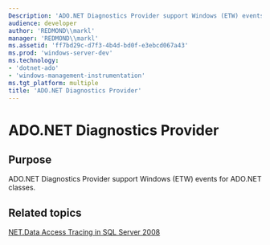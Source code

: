 ```yaml
---
Description: 'ADO.NET Diagnostics Provider support Windows (ETW) events for ADO.NET classes.'
audience: developer
author: 'REDMOND\\markl'
manager: 'REDMOND\\markl'
ms.assetid: 'ff7bd29c-d7f3-4b4d-bd0f-e3ebcd067a43'
ms.prod: 'windows-server-dev'
ms.technology:
- 'dotnet-ado'
- 'windows-management-instrumentation'
ms.tgt_platform: multiple
title: 'ADO.NET Diagnostics Provider'
---
```


# ADO.NET Diagnostics Provider

## Purpose

ADO.NET Diagnostics Provider support Windows (ETW) events for ADO.NET classes.

## Related topics

<dl> <dt>

[NET.Data Access Tracing in SQL Server 2008](https://msdn.microsoft.com/library/cc765421(SQL.100).aspx#_Toc135190849)
</dt> </dl>

 

 




